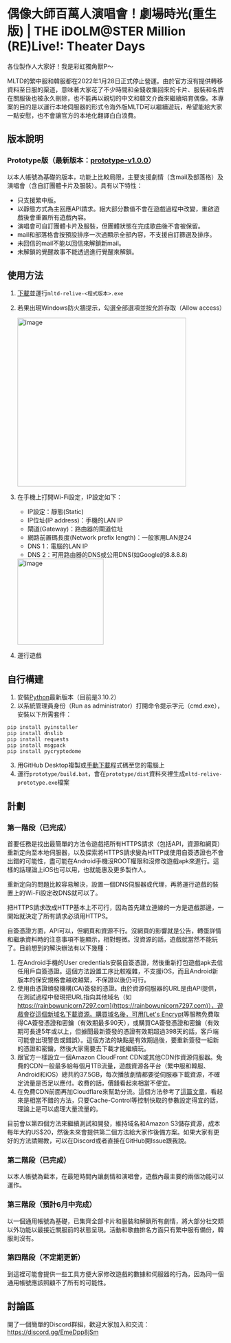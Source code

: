 # 偶像大師百萬人演唱會！劇場時光(重生版) | THE iDOLM@STER Million (RE)Live!: Theater Days

各位製作人大家好！我是彩虹獨角獸P～

MLTD的繁中服和韓服都在2022年1月28日正式停止營運。由於官方沒有提供轉移資料至日服的渠道，意味著大家花了不少時間和金錢收集回來的卡片、服裝和名牌在關服後也被永久刪除，也不能再以親切的中文和韓文介面來繼續培育偶像。本專案的目的是以運行本地伺服器的形式令海外版MLTD可以繼續遊玩，希望能給大家一點安慰，也不會讓官方的本地化翻譯白白浪費。

## 版本說明
### Prototype版（最新版本：[prototype-v1.0.0](https://github.com/RainbowUnicorn7297/mltd-relive/releases/tag/prototype-v1.0.0)）
以本人帳號為基礎的版本，功能上比較局限，主要支援劇情（含mail及部落格）及演唱會（含自訂團體卡片及服裝）。具有以下特性：
- 只支援繁中版。
- 以靜態方式為主回應API請求。絕大部分數值不會在遊戲過程中改變，重啟遊戲後會重置所有遊戲內容。
- 演唱會可自訂團體卡片及服裝，但團體狀態在完成歌曲後不會被保留。
- mail和部落格會按預設排序一次過顯示全部內容，不支援自訂篩選及排序。
- 未回信的mail不能以回信來解鎖新mail。
- 未解鎖的覺醒故事不能透過進行覺醒來解鎖。

## 使用方法
1. [下載](https://github.com/RainbowUnicorn7297/mltd-relive/releases)並運行`mltd-relive-<程式版本>.exe`
2. 若果出現Windows防火牆提示，勾選全部選項並按允許存取（Allow access）

   <img width="392" alt="image" src="https://user-images.githubusercontent.com/67099591/152468770-f79c53e9-31a3-4a61-89c2-0fbbb4feced6.png">

3. 在手機上打開Wi-Fi設定，IP設定如下：

   - IP設定：靜態(Static)
   - IP位址(IP address)：手機的LAN IP
   - 閘道(Gateway)：路由器的閘道位址
   - 網路前置碼長度(Network prefix length)：一般家用LAN是24
   - DNS 1：電腦的LAN IP
   - DNS 2：可用路由器的DNS或公用DNS(如Google的8.8.8.8)

   <img width="200" alt="image" src="https://user-images.githubusercontent.com/67099591/152469590-782286c0-2a97-4326-8531-336524fa945c.png">

4. 運行遊戲

## 自行構建
1. 安裝[Python](https://www.python.org/downloads/)最新版本（目前是3.10.2）
2. 以系統管理員身份（Run as administrator）打開命令提示字元（cmd.exe），安裝以下所需套件：
```
pip install pyinstaller
pip install dnslib
pip install requests
pip install msgpack
pip install pycryptodome
```
3. 用GitHub Desktop複製或[手動下載](https://github.com/RainbowUnicorn7297/mltd-relive/archive/refs/heads/main.zip)程式碼至您的電腦上
4. 運行`prototype/build.bat`，會在`prototype/dist`資料夾裡生成`mltd-relive-prototype.exe`檔案

## 計劃

### 第一階段（已完成）
首要任務是找出最簡單的方法令遊戲把所有HTTPS請求（包括API，資源和網頁）重新定向至本地伺服器，以及探索將HTTPS請求變為HTTP或使用自簽憑證也不會出錯的可能性，盡可能在Android手機沒ROOT權限和沒修改遊戲apk來進行。這樣的話理論上iOS也可以用，也就能惠及更多製作人。

重新定向的問題比較容易解決，設置一個DNS伺服器或代理，再將運行遊戲的裝置上的Wi-Fi設定改DNS就可以了。

把HTTPS請求改成HTTP基本上不可行，因為首先建立連線的一方是遊戲那邊，一開始就決定了所有請求必須用HTTPS。

自簽憑證方面，API可以，但網頁和資源不行。沒網頁的影響就是公告，轉蛋詳情和繼承資料時的注意事項不能顯示，相對輕微。沒資源的話，遊戲就當然不能玩了。目前想到的解決辦法有以下幾種：
1. 在Android手機的User credentials安裝自簽憑證，然後重新打包遊戲apk去信任用戶自簽憑證。這個方法設置工序比較複雜，不支援iOS，而且Android新版本的保安規格會越收越緊，不保證以後仍可行。
2. 使用由憑證頒發機構(CA)簽發的憑證。由於資源伺服器的URL是由API提供，在測試過程中發現把URL指向其他域名（如[https://rainbowunicorn7297.com](https://rainbowunicorn7297.com)），遊戲會從這個新域名下載資源。購買域名後，可用[Let's Encrypt](https://letsencrypt.org)等服務免費取得CA簽發憑證和密鑰（有效期最多90天），或購買CA簽發憑證和密鑰（有效期可長達5年或以上，但據聞最新簽發的憑證有效期超過398天的話，客戶端可能會出現警告或錯誤）。這個方法的缺點是有效期過後，要重新簽發一組新的憑證和密鑰，然後大家需要去下載才能繼續玩。
3. 跟官方一樣設立一個Amazon CloudFront CDN或其他CDN作資源伺服器。免費的CDN一般最多給每個月1TB流量，遊戲資源各平台（繁中服和韓服、Android和iOS）總共約37.5GB，每次播放劇情都要從伺服器下載資源，不確定流量是否足以應付。收費的話，價錢看起來相當不便宜。
4. 在免費CDN前面再加Cloudflare來幫助分流。這個方法參考了[這篇文章](https://advancedweb.hu/how-to-use-a-custom-domain-on-cloudfront-with-cloudflare-managed-dns/)，看起來是相當不錯的方法，只要Cache-Control等控制快取的參數設定得宜的話，理論上是可以處理大量流量的。

目前會以第四個方法來繼續測試和開發，維持域名和Amazon S3儲存資源，成本每年大約US$20，然後未來會提供第二個方法給大家作後備方案。如果大家有更好的方法請賜教，可以在Discord或者直接在GitHub開Issue跟我說。

### 第二階段（已完成）
以本人帳號為藍本，在最短時間內讓劇情和演唱會，遊戲內最主要的兩個功能可以運作。

### 第三階段（預計6月中完成）
以一個通用帳號為基礎，已集齊全部卡片和服裝和解鎖所有劇情，將大部分社交類以外功能以最接近關服前的狀態呈現。活動和歌曲排名方面只有繁中服有備份，韓服則沒有。

### 第四階段（不定期更新）
到這裡可能會提供一些工具方便大家修改遊戲的數據和伺服器的行為，因為同一個通用帳號應該照顧不了所有的可能性。

## 討論區
開了一個簡單的Discord群組，歡迎大家加入和交流：https://discord.gg/EmeDpp8jSm
